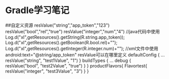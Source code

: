 # Gradle学习笔记

##自定义资源
resValue("string","app_token","123")
resValue("bool","rel","true")
resValue("integer","num","4")
//java代码中使用
Log.d("xl",getResources().getString(R.string.app_token));
Log.d("xl",getResources().getBoolean(R.bool.rel)+"");
Log.d("xl",getResources().getInteger(R.integer.num)+"");
//xml文件中使用
android:text="@string/app_token"
resValue可以在哪里定义
defaultConfig {
  ...
    resValue("string", "test1Value", "1")
}
buildTypes {
  ...
    debug {
        resValue("bool", "test2Value", "true")
    }
}
productFlavors{
    Flavortest{
        resValue("integer", "test3Value", "3")
    }
}

